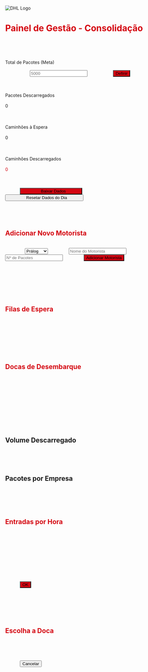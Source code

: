<!DOCTYPE html>
<html lang="pt-BR">
<head>
    <meta charset="UTF-8">
    <meta name="viewport" content="width=device-width, initial-scale=1.0">
    <title>Painel de Gestão - DHL Consolidação</title>
    <script src="https://cdn.tailwindcss.com"></script>
    <script src="https://cdn.jsdelivr.net/npm/chart.js"></script>
    <link href="https://cdnjs.cloudflare.com/ajax/libs/font-awesome/6.0.0-beta3/css/all.min.css" rel="stylesheet">
    <style>
        @import url('https://fonts.googleapis.com/css2?family=Inter:wght@400;600;700&display=swap');
        body {
            font-family: 'Inter', sans-serif;
            background-color: #FFCC00; /* Amarelo DHL */
            color: #333333; /* Texto escuro para contraste */
        }
        .container {
            max-width: 1400px;
        }
        .card {
            background-color: #FFFFFF; /* Fundo branco para cards */
            border-radius: 12px;
            padding: 1.5rem;
            box-shadow: 0 4px 6px -1px rgba(0, 0, 0, 0.1), 0 2px 4px -1px rgba(0, 0, 0, 0.06);
        }
        .chart-container-small {
            width: 100%;
            max-width: 200px;
            margin: 0 auto;
        }
        /* Cores específicas da DHL */
        .text-dhl-red { color: #D40511; } /* Vermelho DHL */
        .bg-dhl-red { background-color: #D40511; }
        .hover\:bg-dhl-red-dark:hover { background-color: #a0030c; }
        .bg-dhl-yellow { background-color: #FFCC00; }
        .border-dhl-red { border-color: #D40511; }
    </style>
</head>
<body class="p-6">
    <div class="container mx-auto">
        <div class="flex justify-center items-center mb-8">
            <img src="https://upload.wikimedia.org/wikipedia/commons/thumb/d/d3/DHL_logo.svg/2560px-DHL_logo.svg.png" alt="DHL Logo" class="h-16 mr-4">
            <h1 class="text-3xl font-bold text-dhl-red">Painel de Gestão - Consolidação</h1>
        </div>

        <div class="grid md:grid-cols-2 lg:grid-cols-4 gap-6 mb-8 text-center">
            <div class="card">
                <div class="text-sm font-semibold text-gray-600">Total de Pacotes (Meta)</div>
                <div class="flex items-center justify-center mt-2">
                    <input id="totalPacotesInput" type="number" class="w-24 text-center bg-gray-100 text-gray-800 rounded-md p-1 border border-gray-300" placeholder="5000">
                    <button id="setPacotesBtn" class="ml-2 bg-dhl-red hover:bg-dhl-red-dark text-white font-bold py-1 px-2 rounded-md transition-transform transform hover:scale-105">Definir</button>
                </div>
            </div>
            <div class="card">
                <div class="text-sm font-semibold text-gray-600">Pacotes Descarregados</div>
                <div id="pacotesDescarregados" class="text-4xl font-bold mt-2 text-green-600">0</div>
            </div>
            <div class="card">
                <div class="text-sm font-semibold text-gray-600">Caminhões à Espera</div>
                <div id="caminhoesEspera" class="text-4xl font-bold mt-2 text-yellow-600">0</div>
            </div>
            <div class="card">
                <div class="text-sm font-semibold text-gray-600">Caminhões Descarregados</div>
                <div id="caminhoesDescarregados" class="text-4xl font-bold mt-2 text-dhl-red">0</div>
            </div>
        </div>
        
        <div class="flex justify-center items-center space-x-4 mb-8">
            <button id="downloadBtn" class="bg-dhl-red hover:bg-dhl-red-dark text-white font-bold py-2 px-6 rounded-md transition-transform transform hover:scale-105">
                <i class="fas fa-download mr-2"></i> Baixar Dados
            </button>
            <button id="resetBtn" class="bg-gray-500 hover:bg-gray-600 text-white font-bold py-2 px-6 rounded-md transition-transform transform hover:scale-105">
                <i class="fas fa-sync-alt mr-2"></i> Resetar Dados do Dia
            </button>
        </div>

        <div class="card mb-8">
            <h2 class="text-xl font-semibold mb-4 text-dhl-red">Adicionar Novo Motorista</h2>
            <div class="flex flex-col sm:flex-row items-center justify-center space-y-4 sm:space-y-0 sm:space-x-4 flex-wrap">
                <select id="empresaSelect" class="bg-gray-100 text-gray-800 rounded-md p-2 border border-gray-300">
                    <option value="Prálog">Prálog</option>
                    <option value="Imediato">Imediato</option>
                    <option value="Hawk">Hawk</option>
                    <option value="Ontime">Ontime</option>
                </select>
                <input id="motoristaNomeInput" type="text" class="bg-gray-100 text-gray-800 rounded-md p-2 border border-gray-300" placeholder="Nome do Motorista" required>
                <input id="pacotesInput" type="number" class="bg-gray-100 text-gray-800 rounded-md p-2 border border-gray-300" placeholder="Nº de Pacotes" required>
                <button id="addMotoristaBtn" class="bg-dhl-red hover:bg-dhl-red-dark text-white font-bold py-2 px-4 rounded-md transition-transform transform hover:scale-105">Adicionar Motorista</button>
            </div>
        </div>

        <div class="grid lg:grid-cols-3 gap-6">
            <div class="lg:col-span-2 space-y-6">
                <div class="card">
                    <h2 class="text-xl font-semibold mb-4 text-dhl-red">Filas de Espera</h2>
                    <div class="grid md:grid-cols-2 gap-4" id="filasEsperaContainer">
                                            </div>
                </div>

                <div class="card">
                    <h2 class="text-xl font-semibold mb-4 text-dhl-red">Docas de Desembarque</h2>
                    <div class="grid grid-cols-1 sm:grid-cols-2 md:grid-cols-3 gap-4" id="docasContainer">
                                            </div>
                </div>
            </div>

            <div class="lg:col-span-1 space-y-6">
                <div class="card flex flex-col sm:flex-row items-center justify-around space-y-4 sm:space-y-0 sm:space-x-4">
                    <div class="chart-container-small">
                        <h2 class="text-lg font-semibold mb-2 text-center text-gray-700">Volume Descarregado</h2>
                        <canvas id="volumeChart"></canvas>
                    </div>
                    <div class="chart-container-small">
                        <h2 class="text-lg font-semibold mb-2 text-center text-gray-700">Pacotes por Empresa</h2>
                        <canvas id="pacotesEmpresaChart"></canvas>
                    </div>
                </div>
                <div class="card">
                    <h2 class="text-xl font-semibold mb-4 text-center text-dhl-red">Entradas por Hora</h2>
                    <canvas id="horariosChart" style="max-height: 400px;"></canvas>
                </div>
            </div>
        </div>
    </div>

        <div id="customAlert" class="hidden fixed inset-0 bg-gray-900 bg-opacity-75 flex items-center justify-center p-4">
        <div class="bg-white p-6 rounded-lg text-gray-800 text-center w-full max-w-sm">
            <p id="alertMessage" class="mb-4"></p>
            <button onclick="document.getElementById('customAlert').classList.add('hidden')" class="bg-dhl-red hover:bg-dhl-red-dark text-white font-bold py-2 px-4 rounded">OK</button>
        </div>
    </div>

        <div id="docaModal" class="hidden fixed inset-0 bg-gray-900 bg-opacity-75 flex items-center justify-center p-4">
        <div class="bg-white p-6 rounded-lg text-gray-800 w-full max-w-md">
            <h2 class="text-xl font-semibold mb-4 text-dhl-red">Escolha a Doca</h2>
            <p id="modalMessage" class="mb-4 text-sm text-gray-700"></p>
            <div class="grid grid-cols-3 gap-4 mb-4" id="docasModalContainer">
                            </div>
            <button onclick="document.getElementById('docaModal').classList.add('hidden')" class="bg-gray-400 hover:bg-gray-500 text-white font-bold py-2 px-4 rounded w-full">Cancelar</button>
        </div>
    </div>

    <script>
        const showAlert = (message) => {
            const alertBox = document.getElementById('customAlert');
            document.getElementById('alertMessage').textContent = message;
            alertBox.classList.remove('hidden');
        };

        const empresas = ['Prálog', 'Imediato', 'Hawk', 'Ontime'];
        let docas = Array(9).fill(null);
        let filas = { Prálog: [], Imediato: [], Hawk: [], Ontime: [] };
        let pacotesDescarregados = localStorage.getItem('pacotesDescarregados') ? parseInt(localStorage.getItem('pacotesDescarregados')) : 0;
        let totalPacotesMeta = localStorage.getItem('totalPacotesMeta') ? parseInt(localStorage.getItem('totalPacotesMeta')) : 5000;
        let historicoEntradas = JSON.parse(localStorage.getItem('historicoEntradas')) || {};
        let historicoPacotesEmpresa = JSON.parse(localStorage.getItem('historicoPacotesEmpresa')) || {};
        let logDescarregamento = JSON.parse(localStorage.getItem('logDescarregamento')) || [];

        const inicializarApp = () => {
            empresas.forEach(empresa => {
                if (!historicoPacotesEmpresa[empresa]) {
                    historicoPacotesEmpresa[empresa] = 0;
                }
            });
            document.getElementById('totalPacotesInput').value = totalPacotesMeta;
            atualizarUI();
            inicializarGraficos();
        };

        const formatarTempo = (segundos) => {
            const h = Math.floor(segundos / 3600).toString().padStart(2, '0');
            const m = Math.floor((segundos % 3600) / 60).toString().padStart(2, '0');
            const s = Math.floor(segundos % 60).toString().padStart(2, '0');
            return `${h}:${m}:${s}`;
        };

        setInterval(() => {
            docas.forEach((caminhao, index) => {
                if (caminhao && caminhao.status !== 'finalizado') {
                    const timerElement = document.getElementById(`timer-${index}`);
                    if (timerElement) {
                        const tempoDecorrido = (new Date() - caminhao.horaInicio) / 1000;
                        timerElement.textContent = formatarTempo(tempoDecorrido);
                    }
                }
            });
        }, 1000);

        const docarCaminhao = (filaEmpresa, indexCaminhao) => {
            const docasDisponiveis = docas.map((d, i) => d === null ? i : -1).filter(i => i !== -1);
            if (docasDisponiveis.length === 0) {
                showAlert('Não há docas disponíveis!');
                return;
            }

            const caminhao = filas[filaEmpresa][indexCaminhao];

            const modal = document.getElementById('docaModal');
            const docasModalContainer = document.getElementById('docasModalContainer');
            const modalMessage = document.getElementById('modalMessage');
            docasModalContainer.innerHTML = '';
            modalMessage.textContent = `Escolha uma doca para o motorista ${caminhao.nome} (${caminhao.empresa}):`;

            docasDisponiveis.forEach(docaIndex => {
                const button = document.createElement('button');
                button.textContent = `Doca ${docaIndex + 1}`;
                button.className = 'bg-dhl-red hover:bg-dhl-red-dark text-white font-bold py-2 px-4 rounded transition-transform transform hover:scale-105';
                button.onclick = () => {
                    const caminhaoParaDocar = filas[filaEmpresa].splice(indexCaminhao, 1)[0];
                    caminhaoParaDocar.doca = docaIndex + 1;
                    caminhaoParaDocar.horaInicio = new Date();
                    docas[docaIndex] = caminhaoParaDocar;
                    modal.classList.add('hidden');
                    atualizarUI();
                };
                docasModalContainer.appendChild(button);
            });
            modal.classList.remove('hidden');
        };

        const finalizarCaminhao = (docaIndex) => {
            const caminhao = docas[docaIndex];
            if (!caminhao) return;

            const tempoDecorrido = (new Date() - caminhao.horaInicio) / 1000;
            const tempoDecorridoFormatado = formatarTempo(tempoDecorrido);
            pacotesDescarregados += caminhao.pacotes;
            
            const horaEntrada = new Date(caminhao.horaInicio).getHours();
            historicoEntradas[horaEntrada] = (historicoEntradas[horaEntrada] || 0) + 1;

            historicoPacotesEmpresa[caminhao.empresa] += caminhao.pacotes;

            logDescarregamento.push({
                data: new Date().toLocaleDateString(),
                hora: new Date().toLocaleTimeString(),
                motorista: caminhao.nome,
                empresa: caminhao.empresa,
                pacotes: caminhao.pacotes,
                tempoNaDoca: tempoDecorridoFormatado,
                doca: caminhao.doca
            });

            docas[docaIndex] = { nome: caminhao.nome, empresa: caminhao.empresa, pacotes: caminhao.pacotes, status: 'finalizado' };

            localStorage.setItem('historicoEntradas', JSON.stringify(historicoEntradas));
            localStorage.setItem('historicoPacotesEmpresa', JSON.stringify(historicoPacotesEmpresa));
            localStorage.setItem('pacotesDescarregados', pacotesDescarregados);
            localStorage.setItem('logDescarregamento', JSON.stringify(logDescarregamento));

            atualizarUI();
            atualizarGraficos();
        };

        const liberarDoca = (docaIndex) => {
            docas[docaIndex] = null;
            atualizarUI();
        }

        const atualizarUI = () => {
            const totalCaminhoesEspera = Object.values(filas).flat().length;
            const caminhoesFinalizados = docas.filter(c => c && c.status === 'finalizado').length;
            document.getElementById('pacotesDescarregados').textContent = pacotesDescarregados;
            document.getElementById('caminhoesEspera').textContent = totalCaminhoesEspera;
            document.getElementById('caminhoesDescarregados').textContent = caminhoesFinalizados;

            const filasContainer = document.getElementById('filasEsperaContainer');
            filasContainer.innerHTML = '';
            empresas.forEach(empresa => {
                const filaHtml = `
                    <div class="card p-4">
                        <h3 class="font-semibold text-lg text-center mb-2 text-dhl-red">${empresa}</h3>
                        <ul id="fila-${empresa.toLowerCase()}" class="list-none space-y-2 max-h-48 overflow-y-auto">
                            ${filas[empresa].map((caminhao, index) => `
                                <li class="bg-gray-100 p-2 rounded flex justify-between items-center cursor-pointer hover:bg-gray-200" onclick="docarCaminhao('${empresa}', ${index})">
                                    <span class="text-sm text-gray-800">${caminhao.nome} - ${caminhao.pacotes} pacotes</span>
                                    <i class="fa-solid fa-truck text-dhl-red"></i>
                                </li>
                            `).join('')}
                        </ul>
                    </div>
                `;
                filasContainer.innerHTML += filaHtml;
            });

            const docasContainer = document.getElementById('docasContainer');
            docasContainer.innerHTML = '';
            docas.forEach((caminhao, index) => {
                let docaContent;
                if (caminhao === null) {
                    docaContent = `
                        <div class="text-center text-gray-400">
                            <i class="fa-solid fa-box-open text-3xl mb-2"></i>
                            <p>Vaga</p>
                            <p>Doca ${index + 1}</p>
                        </div>
                    `;
                } else if (caminhao.status === 'finalizado') {
                    docaContent = `
                        <div class="text-center text-dhl-red">
                            <i class="fa-solid fa-check-circle text-3xl mb-2"></i>
                            <p class="font-bold">Finalizado</p>
                            <p>${caminhao.nome} (${caminhao.empresa})</p>
                            <p class="text-sm">${caminhao.pacotes} pacotes</p>
                            <button onclick="liberarDoca(${index})" class="mt-2 bg-gray-500 hover:bg-gray-600 text-white font-bold py-1 px-3 rounded text-sm transition-transform transform hover:scale-105">
                                Liberar Doca
                            </button>
                        </div>
                    `;
                } else {
                    docaContent = `
                        <div class="text-center text-dhl-red">
                            <i class="fa-solid fa-truck-ramp-box text-3xl mb-2"></i>
                            <p>Descarregando</p>
                            <p class="font-bold">${caminhao.empresa}</p>
                            <p class="text-sm">${caminhao.nome}</p>
                            <p class="text-xs text-gray-500" id="timer-${index}">00:00:00</p>
                            <button onclick="finalizarCaminhao(${index})" class="mt-2 bg-dhl-red hover:bg-dhl-red-dark text-white font-bold py-1 px-3 rounded text-sm transition-transform transform hover:scale-105">
                                Finalizar
                            </button>
                        </div>
                    `;
                }
                const docaHtml = `<div class="card p-4">${docaContent}</div>`;
                docasContainer.innerHTML += docaHtml;
            });
        };

        let volumeChart, pacotesEmpresaChart, horariosChart;

        const inicializarGraficos = () => {
            const ctxVolume = document.getElementById('volumeChart').getContext('2d');
            volumeChart = new Chart(ctxVolume, {
                type: 'doughnut',
                data: {
                    labels: ['Descarregado', 'A Descarregar'],
                    datasets: [{
                        data: [pacotesDescarregados, Math.max(0, totalPacotesMeta - pacotesDescarregados)],
                        backgroundColor: ['#D40511', '#FFCC00'], // Vermelho e Amarelo DHL
                        hoverOffset: 4
                    }]
                },
                options: {
                    responsive: true,
                    plugins: { legend: { display: false } }
                }
            });

            const ctxPacotes = document.getElementById('pacotesEmpresaChart').getContext('2d');
            pacotesEmpresaChart = new Chart(ctxPacotes, {
                type: 'doughnut',
                data: {
                    labels: empresas,
                    datasets: [{
                        data: empresas.map(empresa => historicoPacotesEmpresa[empresa]),
                        backgroundColor: ['#D40511', '#FFCC00', '#63b3ed', '#4fd1c5'], // Cores DHL e outras
                        hoverOffset: 4
                    }]
                },
                options: {
                    responsive: true,
                    plugins: { legend: { display: false } }
                }
            });

            const ctxHorarios = document.getElementById('horariosChart').getContext('2d');
            horariosChart = new Chart(ctxHorarios, {
                type: 'bar',
                data: {
                    labels: Array.from({ length: 24 }, (_, i) => `${i}h`),
                    datasets: [{
                        label: 'Entradas de Caminhões',
                        data: Array.from({ length: 24 }, (_, i) => historicoEntradas[i] || 0),
                        backgroundColor: '#D40511', // Vermelho DHL
                    }]
                },
                options: {
                    responsive: true,
                    maintainAspectRatio: false,
                    scales: {
                        x: { ticks: { color: '#333333' }, grid: { color: '#FFCC00' } },
                        y: { beginAtZero: true, ticks: { color: '#333333' }, grid: { color: '#FFCC00' } }
                    },
                    plugins: { legend: { labels: { color: '#333333' } } }
                }
            });
        };

        const atualizarGraficos = () => {
            volumeChart.data.datasets[0].data = [pacotesDescarregados, Math.max(0, totalPacotesMeta - pacotesDescarregados)];
            volumeChart.update();

            pacotesEmpresaChart.data.datasets[0].data = empresas.map(empresa => historicoPacotesEmpresa[empresa]);
            pacotesEmpresaChart.update();

            horariosChart.data.datasets[0].data = Array.from({ length: 24 }, (_, i) => historicoEntradas[i] || 0);
            horariosChart.update();
        };

        const downloadCSV = () => {
            const header = ["Data", "Hora", "Motorista", "Empresa", "Pacotes", "Tempo na Doca", "Doca"];
            const csv = [
                header.join(","),
                ...logDescarregamento.map(d => `${d.data},${d.hora},${d.motorista},${d.empresa},${d.pacotes},${d.tempoNaDoca},${d.doca}`)
            ].join("\n");
            
            const blob = new Blob([csv], { type: 'text/csv;charset=utf-8;' });
            const url = URL.createObjectURL(blob);
            const link = document.createElement("a");
            link.setAttribute("href", url);
            link.setAttribute("download", "dados_gestao_frota.csv");
            link.style.visibility = 'hidden';
            document.body.appendChild(link);
            link.click();
            document.body.removeChild(link);
            showAlert('Dados baixados com sucesso!');
        };

        const resetarDadosDoDia = () => {
            if (confirm('Tem certeza que deseja resetar os dados do dia? Isso limpará todas as métricas e logs.')) {
                pacotesDescarregados = 0;
                docas = Array(9).fill(null);
                filas = { Prálog: [], Imediato: [], Hawk: [], Ontime: [] };
                historicoEntradas = {};
                historicoPacotesEmpresa = {};
                logDescarregamento = [];
                localStorage.clear();
                inicializarApp();
                showAlert('Dados do dia resetados com sucesso!');
            }
        };

        document.getElementById('setPacotesBtn').addEventListener('click', () => {
            const input = document.getElementById('totalPacotesInput');
            const novoTotal = parseInt(input.value);
            if (novoTotal > 0) {
                totalPacotesMeta = novoTotal;
                localStorage.setItem('totalPacotesMeta', totalPacotesMeta);
                atualizarGraficos();
                showAlert(`Meta de pacotes definida para ${novoTotal}.`);
            } else {
                showAlert('Por favor, insira um número válido para o total de pacotes.');
            }
        });

        document.getElementById('addMotoristaBtn').addEventListener('click', () => {
            const empresa = document.getElementById('empresaSelect').value;
            const motoristaNomeInput = document.getElementById('motoristaNomeInput');
            const pacotesInput = document.getElementById('pacotesInput');
            const nome = motoristaNomeInput.value.trim();
            const pacotes = parseInt(pacotesInput.value);

            if (nome === '' || pacotes <= 0) {
                showAlert('Por favor, preencha o nome do motorista e o número de pacotes corretamente.');
                return;
            }

            const caminhao = { nome, empresa, pacotes };
            filas[empresa].push(caminhao);
            motoristaNomeInput.value = '';
            pacotesInput.value = '';
            atualizarUI();
            showAlert(`Motorista ${nome} (${empresa}) adicionado à fila com ${pacotes} pacotes.`);
        });

        document.getElementById('downloadBtn').addEventListener('click', downloadCSV);
        document.getElementById('resetBtn').addEventListener('click', resetarDadosDoDia);
        
        window.onload = inicializarApp;

    </script>
</body>
</html>
